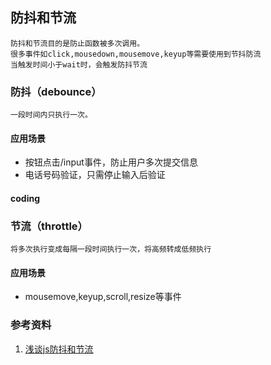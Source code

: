 ## 防抖和节流

```
防抖和节流目的是防止函数被多次调用。
很多事件如click,mousedown,mousemove,keyup等需要使用到节抖防流
当触发时间小于wait时，会触发防抖节流
```

### 防抖（debounce）
    一段时间内只执行一次。

####  应用场景
* 按钮点击/input事件，防止用户多次提交信息
* 电话号码验证，只需停止输入后验证

#### coding


### 节流（throttle）
```
将多次执行变成每隔一段时间执行一次，将高频转成低频执行
```

#### 应用场景
* mousemove,keyup,scroll,resize等事件


### 参考资料
1. [浅谈js防抖和节流](https://segmentfault.com/a/1190000018428170)